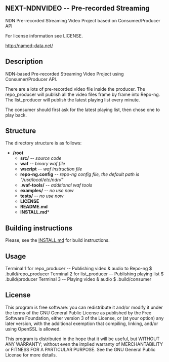 NEXT-NDNVIDEO -- Pre-recorded Streaming
----

NDN Pre-recorded Streaming Video Project based on Consumer/Producer API

For license information see LICENSE.

http://named-data.net/

Description
----

NDN-based Pre-recorded Streaming Video Project using Consumer/Producer API. 

There are a lots of pre-recorded video file inside the producer. 
The repo\_producer will publish all the video files frame by frame into Repo-ng.
The list\_producer will publish the latest playing list every minute. 

The consumer should first ask for the latest playing list, then chose one to play back. 

Structure
----

The directory structure is as follows:

* **/root**
    * **src/** *-- source code*
    * **waf** *-- binary waf file*
    * **wscript** *-- waf instruction file*
    * **repo-ng.config** *-- repo-ng config file, the default path is "/usr/local/etc/ndn/"*
    * **.waf-tools/** *-- additional waf tools*
    * **examples/** *-- no use now*
    * **tests/** *-- no use now*
    * **LICENSE**
    * **README.md**
    * **INSTALL.md*** 


Building instructions
----
Please, see the [INSTALL.md](INSTALL.md) for build instructions.

Usage
----
Terminal 1 for repo_producer -- Publishing video & audio to Repo-ng
$ .build/repo_producer
Terminal 2 for list_producer -- Publishing playing list
$ .build/producer
Terminal 3 -- Playing video & audio
$ .build/consumer

License
---
This program is free software: you can redistribute it and/or modify it under the terms of the GNU General Public License as published by the Free Software Foundation, either version 3 of the License, or (at your option) any later version, with the additional exemption that compiling, linking, and/or using OpenSSL is allowed.

This program is distributed in the hope that it will be useful, but WITHOUT ANY WARRANTY; without even the implied warranty of MERCHANTABILITY or FITNESS FOR A PARTICULAR PURPOSE. See the GNU General Public License for more details.
